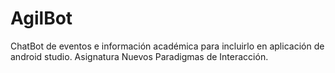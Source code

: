 # AgilBot
ChatBot de eventos e información académica para incluirlo en aplicación de android studio. Asignatura Nuevos Paradigmas de Interacción.
